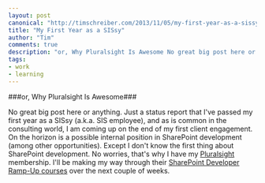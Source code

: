 ```yaml
--- 
layout: post
canonical: "http://timschreiber.com/2013/11/05/my-first-year-as-a-sissy/"
title: "My First Year as a SISsy"
author: "Tim"
comments: true
description: "or, Why Pluralsight Is Awesome No great big post here or anything. Just a status report that I've passed my first year as a SISsy (a.k.a. SIS employee), and as is common in the consulting world, I am coming up..."
tags:
- work
- learning
---
```


###or, Why Pluralsight Is Awesome###

No great big post here or anything. Just a status report that I've passed my first year as a SISsy (a.k.a. SIS employee), and as is common in the consulting world, I am coming up on the end of my first client engagement. On the horizon is a possible internal position in SharePoint development (among other opportunities). Except I don't know the first thing about SharePoint development. No worries, that's why I have my [Pluralsight][1] membership. I'll be making my way through their [SharePoint Developer Ramp-Up courses][2] over the next couple of weeks.

[1]: http://pluralsight.com
[2]: http://pluralsight.com/training/Courses/Find?highlight=true&searchTerm=SharePoint+2010+Developer+Ramp-Up